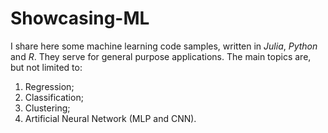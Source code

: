 # Showcasing-ML

I share here some machine learning code samples, written in _Julia_, _Python_ and _R_. They serve for general purpose applications. The main topics are, but not limited to:
1. Regression;
1. Classification;
1. Clustering;
1. Artificial Neural Network (MLP and CNN).
